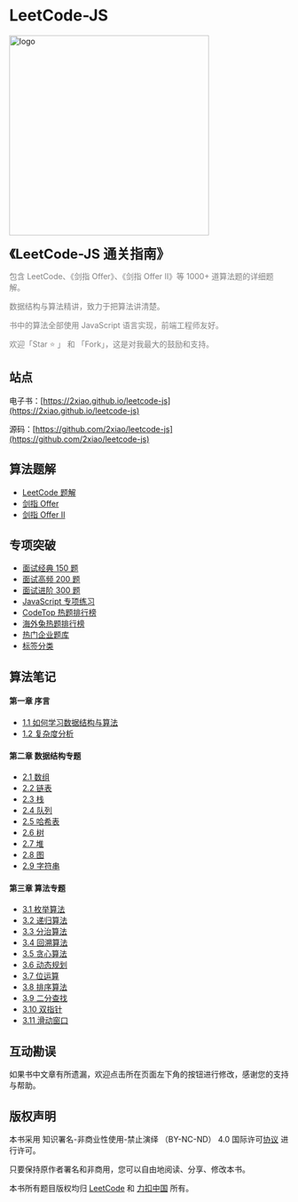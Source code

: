 # LeetCode-JS

<p>
  <img src="../assets/image/leetcode-js-logo.png" alt="logo" height="360"/>
</p>
<p><font size=5><b>《LeetCode-JS 通关指南》</b></font></p>
<p><font color=gray>包含 LeetCode、《剑指 Offer》、《剑指 Offer II》等 1000+ 道算法题的详细题解。</font></p>
<p><font color=gray>数据结构与算法精讲，致力于把算法讲清楚。</font></p>
<p><font color=gray>书中的算法全部使用 JavaScript 语言实现，前端工程师友好。</font></p>
<p><font color=gray>欢迎「Star ⭐️ 」 和 「Fork」，这是对我最大的鼓励和支持。</font></p>

## 站点

电子书：[https://2xiao.github.io/leetcode-js](https://2xiao.github.io/leetcode-js)

源码：[https://github.com/2xiao/leetcode-js](https://github.com/2xiao/leetcode-js)

## 算法题解

- [LeetCode 题解](./src/problem/README.md)
- [剑指 Offer](./src/plan/offer_list.md)
- [剑指 Offer II](./src/plan/offer2_list.md)

## 专项突破

- [面试经典 150 题](./src/plan/top_150_list.md)
- [面试高频 200 题](./src/plan/top_200_list.md)
- [面试进阶 300 题](./src/plan/top_300_list.md)
- [JavaScript 专项练习](./src/plan/js_list.md)
- [CodeTop 热题排行榜](./src/plan/codetop_list.md)
- [海外兔热题排行榜](./src/plan/rabbit_list.md)
- [热门企业题库](./src/plan/company_list.md)
- [标签分类](./src/plan/tag_list.md)

## 算法笔记

#### 第一章 序言

- [1.1 如何学习数据结构与算法](./src/book/intro.md)
- [1.2 复杂度分析](./src/book/complexity.md)

#### 第二章 数据结构专题

- [2.1 数组](./src/book/array.md)
- [2.2 链表](./src/book/linked_list.md)
- [2.3 栈](./src/book/stack.md)
- [2.4 队列](./src/book/queue.md)
- [2.5 哈希表](./src/book/hash.md)
- [2.6 树](./src/book/tree.md)
- [2.7 堆](./src/book/heap.md)
- [2.8 图](./src/book/graph.md)
- [2.9 字符串](./src/book/string.md)

#### 第三章 算法专题

- [3.1 枚举算法](./src/book/enumeration.md)
- [3.2 递归算法](./src/book/recursion.md)
- [3.3 分治算法](./src/book/divide_conquer.md)
- [3.4 回溯算法](./src/book/backtracking.md)
- [3.5 贪心算法](./src/book/greedy.md)
- [3.6 动态规划](./src/book/dynamic_programming.md)
- [3.7 位运算](./src/book/bit.md)
- [3.8 排序算法](./src/book/sort.md)
- [3.9 二分查找](./src/book/binary_search.md)
- [3.10 双指针](./src/book/two_pointer.md)
- [3.11 滑动窗口](./src/book/slide_window.md)

## 互动勘误

如果书中文章有所遗漏，欢迎点击所在页面左下角的按钮进行修改，感谢您的支持与帮助。

## 版权声明

本书采用 知识署名-非商业性使用-禁止演绎 （BY-NC-ND） 4.0 国际许可[协议](https://creativecommons.org/licenses/by-nc-nd/4.0/legalcode.zh-Hans) 进行许可。

只要保持原作者署名和非商用，您可以自由地阅读、分享、修改本书。

本书所有题目版权均归 [LeetCode](https://leetcode.com/) 和 [力扣中国](https://leetcode-cn.com/) 所有。

